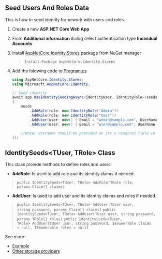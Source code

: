 ## Seed Users And Roles Data
This is how to seed identity framework with users and roles.

1. Create a new **ASP.NET Core Web App**
2. From **Additional information** dialog select authentication type **Individual Accounts**
3. Install [AspNetCore.Identity.Stores](https://www.nuget.org/packages/AspNetCore.Identity.Stores/) package from NuGet manager
    > <code>Install-Package AspNetCore.Identity.Stores</code>
4. Add the folowing code to [Program.cs](https://github.com/faresamr/AspNetCore.Identity.Stores/tree/main/AspNetCore.Identity.Stores/SampleWebApplication/Program.cs#L62L72)
    ```csharp
    using AspNetCore.Identity.Stores;
    using Microsoft.AspNetCore.Identity;
    ```  
    
    ```csharp
    // Seed identity
    await app.UseIdentitySeedingAsync<IdentityUser, IdentityRole>(seeds =>
    {
        seeds
            .AddRole(role: new IdentityRole("Admin"))
            .AddRole(role: new IdentityRole("User"))
            .AddUser(user: new() { Email = "admin@sample.com", UserName = "admin@sample.com", EmailConfirmed = true }, password: "adminP@ssw0rd!", roles: new IdentityRole("Admin"))
            .AddUser(user: new() { Email = "user@sample.com", UserName = "user@sample.com", EmailConfirmed = true }, password: "userP@ssw0rd!", roles: new IdentityRole("User"));

        //Note: Username should be provided as its a required field in identity framework and email should be marked as confirmed to allow login, also password should meet identity password requirements
    });
    ```  
## IdentitySeeds<TUser, TRole> Class
This class provide methods to define roles and users
- **AddRole**: Is used to add role and its identity claims if needed.
> <code>public IdentitySeeds<TUser, TRole> AddRole(TRole role, params Claim[] claims)</code>
- **AddUser**: Is used to add user and its identity claims and roles if needed.
> <code>public IdentitySeeds<TUser, TRole> AddUser(TUser user, string password, params Claim[] claims)</code>
> <code>public IdentitySeeds<TUser, TRole> AddUser(TUser user, string password, params TRole[] roles)</code>
> <code>public IdentitySeeds<TUser, TRole> AddUser(TUser user, string password, IEnumerable<Claim> claims = null, IEnumerable<TRole> roles = null)</code>

See more:
- [Example](https://github.com/faresamr/AspNetCore.Identity.Stores/tree/main/AspNetCore.Identity.Stores/SampleWebApplication/Program.cs#L62L72)
- [Other storage providers](https://github.com/faresamr/AspNetCore.Identity.Stores/tree/main/README.md)